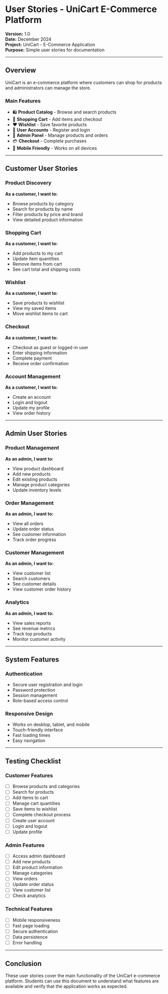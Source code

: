 # User Stories - UniCart E-Commerce Platform

**Version:** 1.0  
**Date:** December 2024  
**Project:** UniCart - E-Commerce Application  
**Purpose:** Simple user stories for documentation

---

## Overview

UniCart is an e-commerce platform where customers can shop for products and administrators can manage the store.

### Main Features
- 🛍️ **Product Catalog** - Browse and search products
- 🛒 **Shopping Cart** - Add items and checkout
- ❤️ **Wishlist** - Save favorite products
- 👤 **User Accounts** - Register and login
- 🔐 **Admin Panel** - Manage products and orders
- 💳 **Checkout** - Complete purchases
- 📱 **Mobile Friendly** - Works on all devices

---

## Customer User Stories

### Product Discovery
**As a customer, I want to:**
- Browse products by category
- Search for products by name
- Filter products by price and brand
- View detailed product information

### Shopping Cart
**As a customer, I want to:**
- Add products to my cart
- Update item quantities
- Remove items from cart
- See cart total and shipping costs

### Wishlist
**As a customer, I want to:**
- Save products to wishlist
- View my saved items
- Move wishlist items to cart

### Checkout
**As a customer, I want to:**
- Checkout as guest or logged-in user
- Enter shipping information
- Complete payment
- Receive order confirmation

### Account Management
**As a customer, I want to:**
- Create an account
- Login and logout
- Update my profile
- View order history

---

## Admin User Stories

### Product Management
**As an admin, I want to:**
- View product dashboard
- Add new products
- Edit existing products
- Manage product categories
- Update inventory levels

### Order Management
**As an admin, I want to:**
- View all orders
- Update order status
- See customer information
- Track order progress

### Customer Management
**As an admin, I want to:**
- View customer list
- Search customers
- See customer details
- View customer order history

### Analytics
**As an admin, I want to:**
- View sales reports
- See revenue metrics
- Track top products
- Monitor customer activity

---

## System Features

### Authentication
- Secure user registration and login
- Password protection
- Session management
- Role-based access control

### Responsive Design
- Works on desktop, tablet, and mobile
- Touch-friendly interface
- Fast loading times
- Easy navigation

---

## Testing Checklist

### Customer Features
- [ ] Browse products and categories
- [ ] Search for products
- [ ] Add items to cart
- [ ] Manage cart quantities
- [ ] Save items to wishlist
- [ ] Complete checkout process
- [ ] Create user account
- [ ] Login and logout
- [ ] Update profile

### Admin Features
- [ ] Access admin dashboard
- [ ] Add new products
- [ ] Edit product information
- [ ] Manage categories
- [ ] View orders
- [ ] Update order status
- [ ] View customer list
- [ ] Check analytics

### Technical Features
- [ ] Mobile responsiveness
- [ ] Fast page loading
- [ ] Secure authentication
- [ ] Data persistence
- [ ] Error handling

---

## Conclusion

These user stories cover the main functionality of the UniCart e-commerce platform. Students can use this document to understand what features are available and verify that the application works as expected.